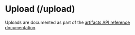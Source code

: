 # Upload (/upload)

Uploads are documented as part of the [artifacts API reference documentation](/developer_guide/api_reference/artifacts/#uploads).